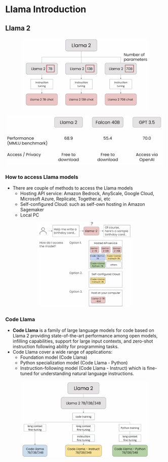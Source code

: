# Llama Introduction

## Llama 2

<p align="center"><img width=400 src="../../assets/img/llama2-family.png"></p>

<p align="center"><img width=500 src="../../assets/img/llama-benchmark.png"></p>

### How to access Llama models

- There are couple of methods to access the Llama models
  - Hosting API service: Amazon Bedrock, AnyScale, Google Cloud, Microsoft Azure, Replicate, Together.ai, etc
  - Self-configured Cloud: such as self-own hosting in Amazon Sagemaker
  - Local PC

<p align="center"><img width=300 src="../../assets/img/llama2-hosting.png"></p>

### Code Llama

- **Code Llama** is a family of large language models for code based on Llama 2 providing state-of-the-art performance among open models, infilling capabilities, support for large input contexts, and zero-shot instruction following ability for programming tasks.
- Code Llama cover a wide range of applications:
  - Foundation model (Code Llama)
  - Python specialization model (Code Llama - Python)
  - Instruction-following model (Code Llama - Instruct) which is fine-tuned for understanding natural language instructions.

<p align="center"><img width=400 src="../../assets/img/code-llama-family.png"></p>
